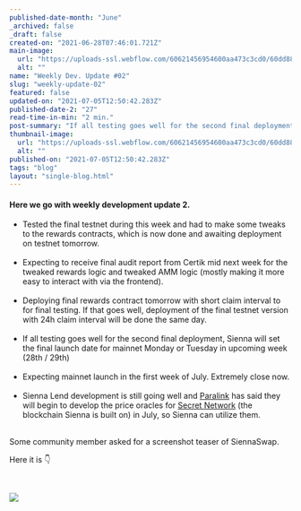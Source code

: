 ```yaml
---
published-date-month: "June"
_archived: false
_draft: false
created-on: "2021-06-28T07:46:01.721Z"
main-image:
  url: "https://uploads-ssl.webflow.com/60621456954600aa473c3cd0/60dd884e6b734bfc5d089023_weekly-update-02%20Blog.jpg"
  alt: ""
name: "Weekly Dev. Update #02"
slug: "weekly-update-02"
featured: false
updated-on: "2021-07-05T12:50:42.283Z"
published-date-2: "27"
read-time-in-min: "2 min."
post-summary: "If all testing goes well for the second final deployment, Sienna will set the final launch"
thumbnail-image:
  url: "https://uploads-ssl.webflow.com/60621456954600aa473c3cd0/60dd8857c762ce2f5b4b4986_weekly-update-02%20Blog%20Thump.jpg"
  alt: ""
published-on: "2021-07-05T12:50:42.283Z"
tags: "blog"
layout: "single-blog.html"
---
```


#### Here we go with weekly development update 2.

*   Tested the final testnet during this week and had to make some tweaks to the rewards contracts, which is now done and awaiting deployment on testnet tomorrow.  
    ‍
*   Expecting to receive final audit report from Certik mid next week for the tweaked rewards logic and tweaked AMM logic (mostly making it more easy to interact with via the frontend).  
    ‍
*   Deploying final rewards contract tomorrow with short claim interval to for final testing. If that goes well, deployment of the final testnet version with 24h claim interval will be done the same day.  
    ‍
*   If all testing goes well for the second final deployment, Sienna will set the final launch date for mainnet Monday or Tuesday in upcoming week (28th / 29th)  
    ‍
*   Expecting mainnet launch in the first week of July. Extremely close now.  
    ‍
*   Sienna Lend development is still going well and [Paralink](https://paralink.network/) has said they will begin to develop the price oracles for [Secret Network](https://scrt.network/) (the blockchain Sienna is built on) in July, so Sienna can utilize them.  
    ‍

Some community member asked for a screenshot teaser of SiennaSwap.

Here it is 👇

‍

![](https://uploads-ssl.webflow.com/60621456954600aa473c3cd0/60d97defcc8411c39b2e5b76_1_CU-JlO6xDzOkqpCi1hrdZQ.png)
